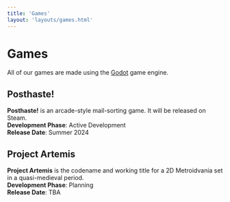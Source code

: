```yaml
---
title: 'Games'
layout: 'layouts/games.html'
---
```


# Games
All of our games are made using the [Godot](https://godotengine.org/) game engine.

## Posthaste!

**Posthaste!** is an arcade-style mail-sorting game. It will be released on Steam.\
**Development Phase**: Active Development\
**Release Date**: Summer 2024

## Project Artemis

**Project Artemis** is the codename and working title for a 2D Metroidvania set in a quasi-medieval period.\
**Development Phase**: Planning\
**Release Date**: TBA